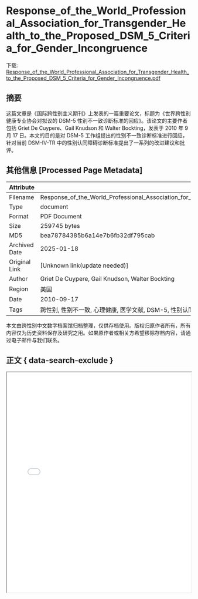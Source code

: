 # Response_of_the_World_Professional_Association_for_Transgender_Health_to_the_Proposed_DSM_5_Criteria_for_Gender_Incongruence

<!-- tcd_download_link -->
下载: <a href="../Response_of_the_World_Professional_Association_for_Transgender_Health_to_the_Proposed_DSM_5_Criteria_for_Gender_Incongruence.pdf" download>Response_of_the_World_Professional_Association_for_Transgender_Health_to_the_Proposed_DSM_5_Criteria_for_Gender_Incongruence.pdf</a>
<!-- tcd_download_link_end -->

## 摘要

<!-- tcd_abstract -->
这篇文章是《国际跨性别主义期刊》上发表的一篇重要论文，标题为《世界跨性别健康专业协会对拟议的 DSM-5 性别不一致诊断标准的回应》。该论文的主要作者包括 Griet De Cuypere、Gail Knudson 和 Walter Bockting，发表于 2010 年 9 月 17 日。本文的目的是对 DSM-5 工作组提出的性别不一致诊断标准进行回应，针对当前 DSM-IV-TR 中的性别认同障碍诊断标准提出了一系列的改进建议和批评。

<!-- tcd_abstract_end -->

## 其他信息 [Processed Page Metadata]

| Attribute       | Value                                  |
|-----------------|----------------------------------------|
| Filename        | Response_of_the_World_Professional_Association_for_Transgender_Health_to_the_Proposed_DSM_5_Criteria_for_Gender_Incongruence.pdf                             |
| Type            | document                                 |
| Format          | PDF Document                               |
| Size            | 259745 bytes                           |
| MD5             | bea78784385b6a14e7b6fb32df795cab                                  |
| Archived Date   | 2025-01-18                             |
| Original Link   | [Unknown link(update needed)]                         |
| Author          | Griet De Cuypere, Gail Knudson, Walter Bockting                               |
| Region          | 美国                               |
| Date            | 2010-09-17                                 |
| Tags            | 跨性别, 性别不一致, 心理健康, 医学文献, DSM-5, 性别认同障碍, 社会态度, 医疗资源                                 |

本文由跨性别中文数字档案馆归档整理，仅供存档使用。版权归原作者所有，所有内容仅为历史资料保存及研究之用。如果原作者或相关方希望移除存档内容，请通过电子邮件与我们联系。

## 正文 { data-search-exclude }

<!-- tcd_main_text -->
<iframe src="../Response_of_the_World_Professional_Association_for_Transgender_Health_to_the_Proposed_DSM_5_Criteria_for_Gender_Incongruence.pdf" width="100%" height="600px">
    <p>无法显示PDF，请下载查看。</p>
</iframe>
<!-- tcd_main_text_end -->

